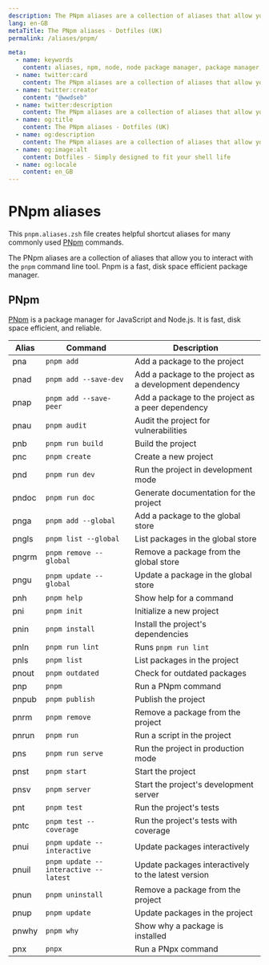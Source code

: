 ```yaml
---
description: The PNpm aliases are a collection of aliases that allow you to interact with the `pnpm` command line tool. Pnpm is a fast, disk space efficient package manager.
lang: en-GB
metaTitle: The PNpm aliases - Dotfiles (UK)
permalink: /aliases/pnpm/

meta:
  - name: keywords
    content: aliases, npm, node, node package manager, package manager, linux, macos, shell, terminal, windows
  - name: twitter:card
    content: The PNpm aliases are a collection of aliases that allow you to interact with the `pnpm` command line tool. Pnpm is a fast, disk space efficient package manager.
  - name: twitter:creator
    content: "@wwdseb"
  - name: twitter:description
    content: The PNpm aliases are a collection of aliases that allow you to interact with the `pnpm` command line tool. Pnpm is a fast, disk space efficient package manager.
  - name: og:title
    content: The PNpm aliases - Dotfiles (UK)
  - name: og:description
    content: The PNpm aliases are a collection of aliases that allow you to interact with the `pnpm` command line tool. Pnpm is a fast, disk space efficient package manager.
  - name: og:image:alt
    content: Dotfiles - Simply designed to fit your shell life
  - name: og:locale
    content: en_GB
---
```


# PNpm aliases

This `pnpm.aliases.zsh` file creates helpful shortcut aliases for many
commonly used [PNpm](https://pnpm.io) commands.

The PNpm aliases are a collection of aliases that allow you to interact with the
`pnpm` command line tool. Pnpm is a fast, disk space efficient package manager.

## PNpm

[PNpm](https://pnpm.io) is a package manager for JavaScript and Node.js. It
is fast, disk space efficient, and reliable.

| Alias | Command | Description |
| ----- | ----- | ----- |
| pna | `pnpm add` | Add a package to the project |
| pnad | `pnpm add --save-dev` | Add a package to the project as a development dependency |
| pnap | `pnpm add --save-peer` | Add a package to the project as a peer dependency |
| pnau | `pnpm audit` | Audit the project for vulnerabilities |
| pnb | `pnpm run build` | Build the project |
| pnc | `pnpm create` | Create a new project |
| pnd | `pnpm run dev` | Run the project in development mode |
| pndoc | `pnpm run doc` | Generate documentation for the project |
| pnga | `pnpm add --global` | Add a package to the global store |
| pngls | `pnpm list --global` | List packages in the global store |
| pngrm | `pnpm remove --global` | Remove a package from the global store |
| pngu | `pnpm update --global` | Update a package in the global store |
| pnh | `pnpm help` | Show help for a command |
| pni | `pnpm init` | Initialize a new project |
| pnin | `pnpm install` | Install the project's dependencies |
| pnln | `pnpm run lint` | Runs `pnpm run lint` |
| pnls | `pnpm list` | List packages in the project |
| pnout | `pnpm outdated` | Check for outdated packages |
| pnp | `pnpm` | Run a PNpm command |
| pnpub | `pnpm publish` | Publish the project |
| pnrm | `pnpm remove` | Remove a package from the project |
| pnrun | `pnpm run` | Run a script in the project |
| pns | `pnpm run serve` | Run the project in production mode |
| pnst | `pnpm start` | Start the project |
| pnsv | `pnpm server` | Start the project's development server |
| pnt | `pnpm test` | Run the project's tests |
| pntc | `pnpm test --coverage` | Run the project's tests with coverage |
| pnui | `pnpm update --interactive` | Update packages interactively |
| pnuil | `pnpm update --interactive --latest` | Update packages interactively to the latest version |
| pnun | `pnpm uninstall` | Remove a package from the project |
| pnup | `pnpm update` | Update packages in the project |
| pnwhy | `pnpm why` | Show why a package is installed |
| pnx | `pnpx` | Run a PNpx command |
